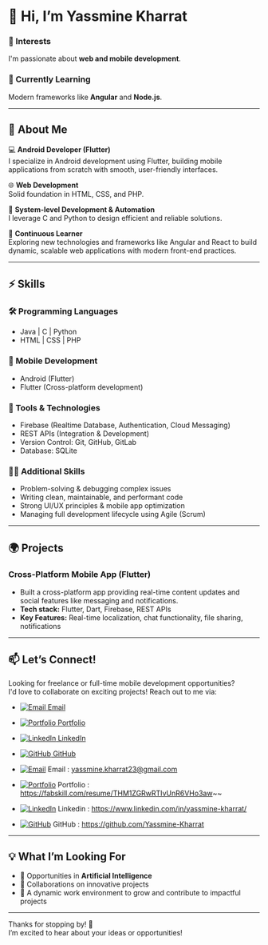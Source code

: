 # 👋 Hi, I’m Yassmine Kharrat

### 👀 Interests
I'm passionate about **web and mobile development**.

### 🌱 Currently Learning
Modern frameworks like **Angular** and **Node.js**.

---

## 🚀 About Me

💻 **Android Developer (Flutter)**  
I specialize in Android development using Flutter, building mobile applications from scratch with smooth, user-friendly interfaces.

🌐 **Web Development**  
Solid foundation in HTML, CSS, and PHP.

🔧 **System-level Development & Automation**  
I leverage C and Python to design efficient and reliable solutions.

🌱 **Continuous Learner**  
Exploring new technologies and frameworks like Angular and React to build dynamic, scalable web applications with modern front-end practices.

---

## ⚡️ Skills

### 🛠️ Programming Languages
- Java | C | Python  
- HTML | CSS | PHP

### 📱 Mobile Development
- Android (Flutter)  
- Flutter (Cross-platform development)

### 💼 Tools & Technologies
- Firebase (Realtime Database, Authentication, Cloud Messaging)  
- REST APIs (Integration & Development)  
- Version Control: Git, GitHub, GitLab  
- Database: SQLite

### 🧑‍💻 Additional Skills
- Problem-solving & debugging complex issues  
- Writing clean, maintainable, and performant code  
- Strong UI/UX principles & mobile app optimization  
- Managing full development lifecycle using Agile (Scrum)

---

## 🌍 Projects

### Cross-Platform Mobile App (Flutter)
- Built a cross-platform app providing real-time content updates and social features like messaging and notifications.  
- **Tech stack:** Flutter, Dart, Firebase, REST APIs  
- **Key Features:** Real-time localization, chat functionality, file sharing, notifications

---

## 📫 Let’s Connect!

Looking for freelance or full-time mobile development opportunities?  
I'd love to collaborate on exciting projects! Reach out to me via:
- [![Email](https://img.icons8.com/ios-glyphs/24/000000/new-post.png) Email](mailto:VOTRE@EMAIL.com)
- [![Portfolio](https://img.icons8.com/ios-filled/24/000000/portfolio.png) Portfolio](https://ton-portfolio-url.com)
- [![LinkedIn](https://img.icons8.com/fluency/24/linkedin.png) LinkedIn](https://www.linkedin.com/in/VOTRE-USERNAME/)
- [![GitHub](https://img.icons8.com/ios-glyphs/24/000000/github.png) GitHub](https://github.com/VOTRE-USERNAME)

- [![Email](https://img.icons8.com/ios-glyphs/24/000000/new-post.png)](mailto:yassmine.kharrat23@gmail.com) Email : yassmine.kharrat23@gmail.com
- [![Portfolio](https://img.icons8.com/ios-filled/24/000000/portfolio.png)](https://ton-portfolio-url.com) Portfolio : https://fabskill.com/resume/THM1ZGRwRTIvUnR6VHo3aw~~
- [![LinkedIn](https://img.icons8.com/fluency/24/linkedin.png)](https://www.linkedin.com/in/yassmine-kharrat/) Linkedin : https://www.linkedin.com/in/yassmine-kharrat/
- [![GitHub](https://img.icons8.com/ios-glyphs/24/000000/github.png)](https://github.com/Yassmine-Kharrat) GitHub : https://github.com/Yassmine-Kharrat

---

## 💡 What I’m Looking For

- 📱 Opportunities in **Artificial Intelligence**  
- 💞️ Collaborations on innovative projects  
- 🌱 A dynamic work environment to grow and contribute to impactful projects

---

Thanks for stopping by! 🙌  
I’m excited to hear about your ideas or opportunities!
